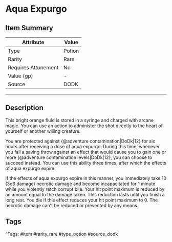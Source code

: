# Aqua Expurgo

## Item Summary

| Attribute            | Value                        |
|----------------------|------------------------------|
| Type                 | Potion |
| Rarity               | Rare             |
| Requires Attunement  | No                |
| Value (gp)           | -    |
| Source               | DODK |

---

## Description

This bright orange fluid is stored in a syringe and charged with arcane magic. You can use an action to administer the shot directly to the heart of yourself or another willing creature.

You are protected against {@adventure contamination|DoDk|12} for six hours after receiving a dose of aqua expurgo. During this time, whenever you fail a saving throw against an effect that would cause you to gain one or more {@adventure contamination levels|DoDk|12}, you can choose to succeed instead. You can use this ability three times, after which the effects of aqua expurgo expire.

If the effects of aqua expurgo expire in this manner, you immediately take 10 (3d6 damage) necrotic damage and become incapacitated for 1 minute while you violently retch corrupt bile. Your hit point maximum is reduced by an amount equal to the damage taken. This reduction lasts until you finish a long rest. You die if this effect reduces your hit point maximum to 0. The necrotic damage can't be reduced or prevented by any means.

## Tags

^Tags: #item #rarity_rare #type_potion #source_dodk